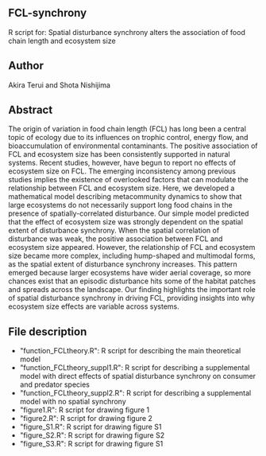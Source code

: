 ## FCL-synchrony
R script for: Spatial disturbance synchrony alters the association of food chain length and ecosystem size

## Author
Akira Terui and Shota Nishijima

## Abstract
The origin of variation in food chain length (FCL) has long been a central topic of ecology due to its influences on trophic control, energy flow, and bioaccumulation of environmental contaminants. The positive association of FCL and ecosystem size has been consistently supported in natural systems. Recent studies, however, have begun to report no effects of ecosystem size on FCL. The emerging inconsistency among previous studies implies the existence of overlooked factors that can modulate the relationship between FCL and ecosystem size. Here, we developed a mathematical model describing metacommunity dynamics to show that large ecosystems do not necessarily support long food chains in the presence of spatially-correlated disturbance. Our simple model predicted that the effect of ecosystem size was strongly dependent on the spatial extent of disturbance synchrony. When the spatial correlation of disturbance was weak, the positive association between FCL and ecosystem size appeared. However, the relationship of FCL and ecosystem size became more complex, including hump-shaped and multimodal forms, as the spatial extent of disturbance synchrony increases. This pattern emerged because larger ecosystems have wider aerial coverage, so more chances exist that an episodic disturbance hits some of the habitat patches and spreads across the landscape. Our finding highlights the important role of spatial disturbance synchrony in driving FCL, providing insights into why ecosystem size effects are variable across systems.

## File description

* "function_FCLtheory.R": R script for describing the main theoretical model
* "function_FCLtheory_suppl1.R": R script for describing a supplemental model with direct effects of spatial disturbance synchrony on consumer and predator species
* "function_FCLtheory_suppl2.R": R script for describing a supplemental model with no spatial synchrony
* "figure1.R": R script for drawing figure 1
* "figure2.R": R script for drawing figure 2
* "figure_S1.R": R script for drawing figure S1
* "figure_S2.R": R script for drawing figure S2
* "figure_S3.R": R script for drawing figure S1
